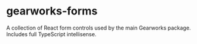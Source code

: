 # gearworks-forms
A collection of React form controls used by the main Gearworks package. Includes full TypeScript intellisense.
